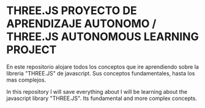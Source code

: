 # THREE.JS PROYECTO DE APRENDIZAJE AUTONOMO / THREE.JS AUTONOMOUS LEARNING PROJECT

En este repositorio alojare todos los conceptos que ire aprendiendo sobre la libreria "THREE.JS" de javascript. Sus conceptos fundamentales, hasta los mas complejos.

In this repository I will save everything about I will be learning about the javascript library "THREE.JS". Its fundamental and more complex concepts.
